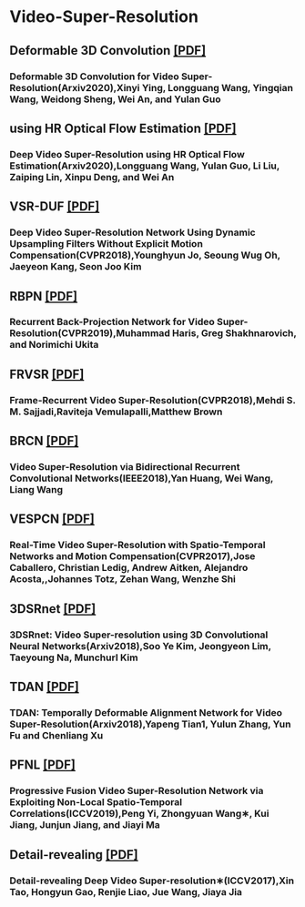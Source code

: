 # Video-Super-Resolution
## Deformable 3D Convolution [[PDF]](https://arxiv.org/abs/2004.02803)
### Deformable 3D Convolution for Video Super-Resolution(Arxiv2020),Xinyi Ying, Longguang Wang, Yingqian Wang, Weidong Sheng, Wei An, and Yulan Guo

## using HR Optical Flow Estimation [[PDF]](https://arxiv.org/abs/2001.02129)
### Deep Video Super-Resolution using HR Optical Flow Estimation(Arxiv2020),Longguang Wang, Yulan Guo, Li Liu, Zaiping Lin, Xinpu Deng, and Wei An

## VSR-DUF [[PDF]](http://openaccess.thecvf.com/content_cvpr_2018/papers/Jo_Deep_Video_Super-Resolution_CVPR_2018_paper.pdf)
### Deep Video Super-Resolution Network Using Dynamic Upsampling Filters Without Explicit Motion Compensation(CVPR2018),Younghyun Jo, Seoung Wug Oh, Jaeyeon Kang, Seon Joo Kim

## RBPN [[PDF]](https://arxiv.org/pdf/1903.10128v1.pdf)
### Recurrent Back-Projection Network for Video Super-Resolution(CVPR2019),Muhammad Haris, Greg Shakhnarovich, and Norimichi Ukita

## FRVSR [[PDF]](https://arxiv.org/pdf/1801.04590.pdf3)
### Frame-Recurrent Video Super-Resolution(CVPR2018),Mehdi S. M. Sajjadi,Raviteja Vemulapalli,Matthew Brown

## BRCN [[PDF]](http://ir.ia.ac.cn/bitstream/173211/14820)
### Video Super-Resolution via Bidirectional Recurrent Convolutional Networks(IEEE2018),Yan Huang, Wei Wang, Liang Wang

## VESPCN [[PDF]](https://arxiv.org/abs/1611.05250)
### Real-Time Video Super-Resolution with Spatio-Temporal Networks and Motion Compensation(CVPR2017),Jose Caballero, Christian Ledig, Andrew Aitken, Alejandro Acosta,,Johannes Totz, Zehan Wang, Wenzhe Shi

## 3DSRnet [[PDF]](https://arxiv.org/abs/1812.09079)
### 3DSRnet: Video Super-resolution using 3D Convolutional Neural Networks(Arxiv2018),Soo Ye Kim, Jeongyeon Lim, Taeyoung Na, Munchurl Kim

## TDAN [[PDF]](https://arxiv.org/abs/1812.02898)
### TDAN: Temporally Deformable Alignment Network for Video Super-Resolution(Arxiv2018),Yapeng Tian1, Yulun Zhang, Yun Fu and Chenliang Xu

## PFNL [[PDF]](http://openaccess.thecvf.com/content_ICCV_2019/papers/Yi_Progressive_Fusion_Video_Super-Resolution_Network_via_Exploiting_Non-Local_Spatio-Temporal_Correlations_ICCV_2019_paper.pdf)
### Progressive Fusion Video Super-Resolution Network via Exploiting Non-Local Spatio-Temporal Correlations(ICCV2019),Peng Yi, Zhongyuan Wang∗, Kui Jiang, Junjun Jiang, and Jiayi Ma

## Detail-revealing [[PDF]](https://arxiv.org/abs/1704.02738)
### Detail-revealing Deep Video Super-resolution∗(ICCV2017),Xin Tao, Hongyun Gao, Renjie Liao, Jue Wang, Jiaya Jia
